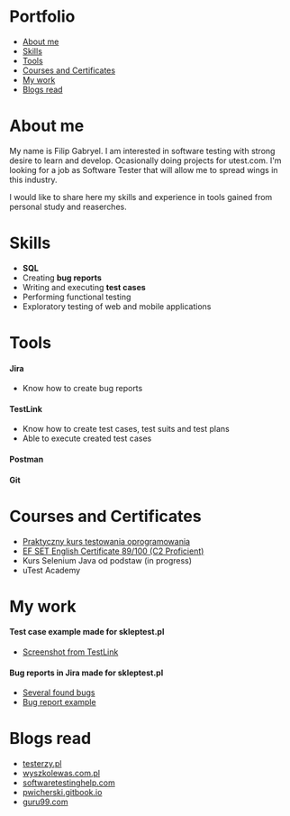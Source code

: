 # Portfolio

+ [About me](About-me)
+ [Skills](Skills)
+ [Tools](Tools)
+ [Courses and Certificates](Courses-and-Certificates)
+ [My work](My-work)
+ [Blogs read](Blogs-read)

# About me
My name is Filip Gabryel. I am interested in software testing with strong desire to learn and develop. Ocasionally doing projects for utest.com. I'm looking for a job as Software Tester that will allow me to spread wings in this industry.

I would like to share here my skills and experience in tools gained from personal study and reaserches.

# Skills
+ **SQL**
+ Creating **bug reports** 
+ Writing and executing **test cases**
+ Performing functional testing
+ Exploratory testing of web and mobile applications

# Tools
#### **Jira**   
 + Know how to create bug reports
#### **TestLink**   
+ Know how to create test cases, test suits and test plans   
+ Able to execute created test cases
#### **Postman**
#### **Git**

# Courses and Certificates
+ [Praktyczny kurs testowania oprogramowania](https://www.udemy.com/certificate/UC-71fd7403-60ec-4414-899c-d3d783957a4e/)     
+ [EF SET English Certificate 89/100 (C2 Proficient)](https://www.efset.org/cert/a5CfQW)
+ Kurs Selenium Java od podstaw (in progress)
+ uTest Academy

# My work

#### Test case example made for skleptest.pl
+ [Screenshot from TestLink](https://drive.google.com/file/d/1xHErcgzHFJXfl-sTyIiem7pAODzLBW19/view?usp=sharing)

#### Bug reports in Jira made for skleptest.pl
+ [Several found bugs](https://drive.google.com/file/d/1wWWpYikrcft48NfUBQwJgiGhvGR8T0_S/view?usp=sharing)
+ [Bug report example](https://drive.google.com/file/d/11OQN0j9uTilPvXyn-LqIOKu55FyM2e4I/view?usp=sharing)



# Blogs read
+ [testerzy.pl](https://testerzy.pl)
+ [wyszkolewas.com.pl](https://www.wyszkolewas.com.pl)
+ [softwaretestinghelp.com](https://www.softwaretestinghelp.com)
+ [pwicherski.gitbook.io](https://pwicherski.gitbook.io/testowanie-oprogramowania/)
+ [guru99.com](https://www.guru99.com)
